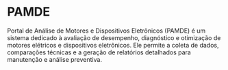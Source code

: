# PAMDE
Portal de Análise de Motores e Dispositivos Eletrônicos (PAMDE) é um sistema dedicado à avaliação de desempenho, diagnóstico e otimização de motores elétricos e dispositivos eletrônicos. Ele permite a coleta de dados, comparações técnicas e a geração de relatórios detalhados para manutenção e análise preventiva.
